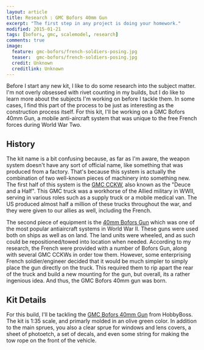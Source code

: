 ```yaml
---
layout: article
title: Research : GMC Bofors 40mm Gun 
excerpt: "The first step in any project is doing your homework."
modified: 2015-01-21
tags: [bofors, gmc, scalemodel, research]
comments: true
image:
  feature: gmc-bofors/french-soldiers-posing.jpg
  teaser:  gmc-bofors/french-soldiers-posing.jpg
  credit: Unknown
  creditlink: Unknown
---
```

Before I start any new kit, I like to do some research into the subject matter.  I'm not overly obsessed with rivet counting  in my builds, but I do like to learn more about the subjects I'm working on before I tackle them.  In some cases, I find this part of the process to be just as interesting as the construction process itself.  For this kit, I'll be working on a GMC Bofors 40mm Gun, a mobile anti-aircraft system that was unique to the free French forces during World War Two.

## History

The kit name is a bit confusing because, as far as I'm aware, the weapon system doesn't have any sort of official name, like something that was produced from a factory.  That's because this system is actually the combination of two well-known pieces of machinery into something new.  The first half of this system is the [GMC CCKW](http://en.wikipedia.org/wiki/GMC_CCKW), also known as the "Deuce and a Half".  This GMC truck was a workhorse of the Allied military in WWII, serving in various roles such as a supply truck or a mobile medical van.  The US produced almost half a million of these trucks throughout the war, and they were given to our allies as well, including the French.

The second piece of equipment is the [40mm Bofors Gun](http://en.wikipedia.org/wiki/Bofors_40_mm_gun) which was one of the most popular antiaircraft systems in World War II.  These guns were used both on ships as well as on land.  The land units were wheeled, and as such could be repositioned/towed into location when needed.   According to my research, the French were provided with a number of Bofors Gun, along with several GMC CCKWs in order tow them.  However, some enterprising French soldier/engineer decided that it would be much simpler to simply place the gun directly on the truck.  This required them to rip apart the rear of the truck and build a new mounting for the gun, but overall, its a rather ingenious idea.  And thus, the GMC Bofors 40mm gun was born.     


## Kit Details

For this build, I'll be tackling the [GMC Bofors 40mm Gun](https://www.scalemates.com/products/product.php?id=134606) from HobbyBoss.   The kit is 1:35 scale, and primarly molded in an olive green color.  In addition to the main sprues, you also a clear sprue for windows and lens covers, a sheet of photoetch, a set of decals, and even some string for making the tow rope on the front of the vehicle.
